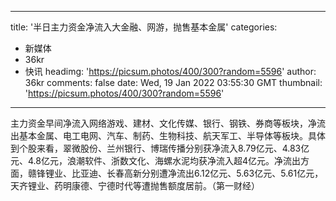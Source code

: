 
---
title: '半日主力资金净流入大金融、网游，抛售基本金属'
categories: 
 - 新媒体
 - 36kr
 - 快讯
headimg: 'https://picsum.photos/400/300?random=5596'
author: 36kr
comments: false
date: Wed, 19 Jan 2022 03:55:30 GMT
thumbnail: 'https://picsum.photos/400/300?random=5596'
---

<div>   
主力资金早间净流入网络游戏、建材、文化传媒、银行、钢铁、券商等板块，净流出基本金属、电工电网、汽车、制药、生物科技、航天军工、半导体等板块。具体到个股来看，翠微股份、兰州银行、博瑞传播分别获净流入8.79亿元、4.83亿元、4.8亿元，浪潮软件、浙数文化、海螺水泥均获净流入超4亿元。净流出方面，赣锋锂业、比亚迪、长春高新分别遭净流出6.12亿元、5.63亿元、5.61亿元，天齐锂业、药明康德、宁德时代等遭抛售额度居前。（第一财经）  
</div>
            